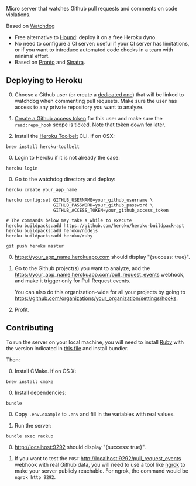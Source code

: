 Micro server that watches Github pull requests and comments on code violations.

Based on [Watchdog](https://github.com/GratifyCommerce/watchdog)

- Free alternative to [Hound](https://houndci.com): deploy it on a free Heroku dyno.
- No need to configure a CI server: useful if your CI server has limitations, or if you want to introduce automated code checks in a team with minimal effort.
- Based on [Pronto](https://github.com/mmozuras/pronto) and [Sinatra](http://www.sinatrarb.com).

## Deploying to Heroku

0. Choose a Github user (or create a [dedicated one](https://github.com/vicidog)) that will be linked to watchdog when commenting pull requests. Make sure the user has access to any private repository you want to analyze.

0. [Create a Github access token](https://github.com/settings/tokens) for this user and make sure the `read:repo_hook` scope is ticked. Note that token down for later.

0. Install the [Heroku Toolbelt](https://toolbelt.heroku.com) CLI. If on OSX:

```
brew install heroku-toolbelt
```

0. Login to Heroku if it is not already the case:

```
heroku login
```

0. Go to the watchdog directory and deploy:

```
heroku create your_app_name

heroku config:set GITHUB_USERNAME=your_github_username \
                  GITHUB_PASSWORD=your_github_password \
                  GITHUB_ACCESS_TOKEN=your_github_access_token

# The commands below may take a while to execute
heroku buildpacks:add https://github.com/heroku/heroku-buildpack-apt
heroku buildpacks:add heroku/nodejs
heroku buildpacks:add heroku/ruby

git push heroku master
```

0. https://your_app_name.herokuapp.com should display "{success: true}".

0. Go to the Github project(s) you want to analyze, add the https://your_app_name.herokuapp.com/pull_request_events webhook, and make it trigger only for Pull Request events.

    You can also do this organization-wide for all your projects by going to https://github.com/organizations/your_organization/settings/hooks.

0. Profit.

## Contributing

To run the server on your local machine, you will need to install [Ruby](https://www.ruby-lang.org) with the version indicated in [this file](https://raw.githubusercontent.com/VicinityCommerce/watchdog/master/.ruby-version) and install bundler.

Then:

0. Install CMake. If on OS X:

```
brew install cmake
```

0. Install dependencies:

```
bundle
```

0. Copy `.env.example` to `.env` and fill in the variables with real values.

0. Run the server:

```
bundle exec rackup
```

0. [http://localhost:9292](http://localhost:9292) should display "{success: true}".

0. If you want to test the `POST` [http://localhost:9292/pull_request_events](http://localhost:9292/pull_request_events) webhook with real Github data, you will need to use a tool like [ngrok](https://ngrok.com) to make your server publicly reachable. For ngrok, the command would be `ngrok http 9292`.
